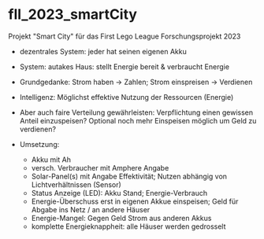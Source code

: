 # fll_2023_smartCity
Projekt "Smart City" für das First Lego League Forschungsprojekt 2023

 * dezentrales System: jeder hat seinen eigenen Akku
 * System: autakes Haus: stellt Energie bereit & verbraucht Energie
 * Grundgedanke: Strom haben -> Zahlen; Strom einspreisen -> Verdienen
 * Intelligenz: Möglichst effektive Nutzung der Ressourcen (Energie) 
 * Aber auch faire Verteilung gewährleisten: Verpflichtung einen gewissen Anteil einzuspeisen? Optional noch mehr Einspeisen möglich um Geld zu verdienen?

 * Umsetzung:
    - Akku mit Ah
    - versch. Verbraucher mit Amphere Angabe
    - Solar-Panel(s) mit Angabe Effektivität; Nutzen abhängig von Lichtverhältnissen (Sensor)
    - Status Anzeige (LED): Akku Stand; Energie-Verbrauch
    - Energie-Überschuss erst in eigenen Akkue einspeisen; Geld für Abgabe ins Netz / an andere Häuser 
    - Energie-Mangel: Gegen Geld Strom aus anderen Akkus
    - komplette Energieknappheit: alle Häuser werden gedrosselt
